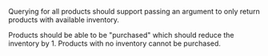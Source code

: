 
Querying for all products should support passing an argument to only return products with available inventory. 

Products should be able to be "purchased" which should reduce the inventory by 1. Products with no inventory cannot be purchased.
